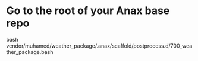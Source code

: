 # Go to the root of your Anax base repo
bash vendor/muhamed/weather_package/.anax/scaffold/postprocess.d/700_weather_package.bash